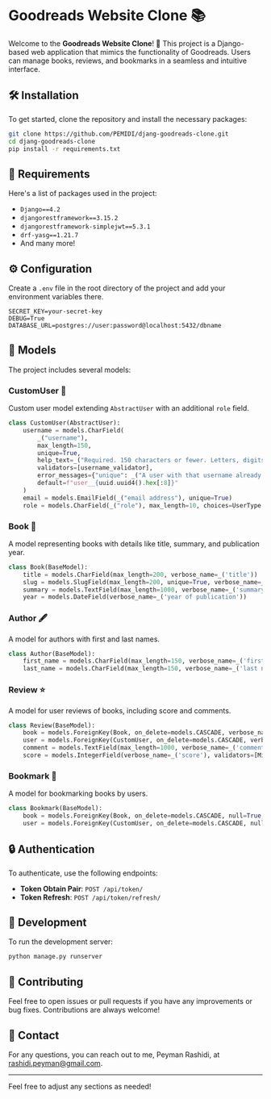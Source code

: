 

# Goodreads Website Clone 📚

Welcome to the **Goodreads Website Clone**! 🎉 This project is a Django-based web application that mimics the functionality of Goodreads. Users can manage books, reviews, and bookmarks in a seamless and intuitive interface.

## 🛠️ Installation

To get started, clone the repository and install the necessary packages:

```bash
git clone https://github.com/PEMIDI/djang-goodreads-clone.git
cd djang-goodreads-clone
pip install -r requirements.txt
```

## 🧩 Requirements

Here's a list of packages used in the project:

- `Django==4.2`
- `djangorestframework==3.15.2`
- `djangorestframework-simplejwt==5.3.1`
- `drf-yasg==1.21.7`
- And many more!

## ⚙️ Configuration

Create a `.env` file in the root directory of the project and add your environment variables there. 

```plaintext
SECRET_KEY=your-secret-key
DEBUG=True
DATABASE_URL=postgres://user:password@localhost:5432/dbname
```

## 📂 Models

The project includes several models:

### CustomUser 👤

Custom user model extending `AbstractUser` with an additional `role` field.

```python
class CustomUser(AbstractUser):
    username = models.CharField(
        _("username"),
        max_length=150,
        unique=True,
        help_text=_("Required. 150 characters or fewer. Letters, digits and @/./+/-/_ only."),
        validators=[username_validator],
        error_messages={"unique": _("A user with that username already exists.")},
        default=f"user__{uuid.uuid4().hex[:8]}"
    )
    email = models.EmailField(_("email address"), unique=True)
    role = models.CharField(_("role"), max_length=10, choices=UserType.ROLE_CHOICES, default=UserType.MEMBER)
```

### Book 📕

A model representing books with details like title, summary, and publication year.

```python
class Book(BaseModel):
    title = models.CharField(max_length=200, verbose_name=_('title'))
    slug = models.SlugField(max_length=200, unique=True, verbose_name=_('slug'))
    summary = models.TextField(max_length=1000, verbose_name=_('summary'))
    year = models.DateField(verbose_name=_('year of publication'))
```

### Author 🖋

A model for authors with first and last names.

```python
class Author(BaseModel):
    first_name = models.CharField(max_length=150, verbose_name=_('first name'))
    last_name = models.CharField(max_length=150, verbose_name=_('last name'))
```

### Review ⭐️

A model for user reviews of books, including score and comments.

```python
class Review(BaseModel):
    book = models.ForeignKey(Book, on_delete=models.CASCADE, verbose_name=_('book'), related_name='reviews')
    user = models.ForeignKey(CustomUser, on_delete=models.CASCADE, verbose_name=_('user'), related_name='reviews')
    comment = models.TextField(max_length=1000, verbose_name=_('comment'), blank=True)
    score = models.IntegerField(verbose_name=_('score'), validators=[MinValueValidator(1), MaxValueValidator(5)], null=True, default=0)
```

### Bookmark 🔖

A model for bookmarking books by users.

```python
class Bookmark(BaseModel):
    book = models.ForeignKey(Book, on_delete=models.CASCADE, null=True, verbose_name=_('book'), related_name='bookmarks')
    user = models.ForeignKey(CustomUser, on_delete=models.CASCADE, null=True, verbose_name=_('user'), related_name='bookmarks')
```

## 🔒 Authentication

To authenticate, use the following endpoints:

- **Token Obtain Pair**: `POST /api/token/`
- **Token Refresh**: `POST /api/token/refresh/`

## 🔧 Development

To run the development server:

```bash
python manage.py runserver
```

## 📝 Contributing

Feel free to open issues or pull requests if you have any improvements or bug fixes. Contributions are always welcome!

## 📧 Contact

For any questions, you can reach out to me, Peyman Rashidi, at [rashidi.peyman@gmail.com](mailto:rashidi.peyman@gmail.com).

---

Feel free to adjust any sections as needed!